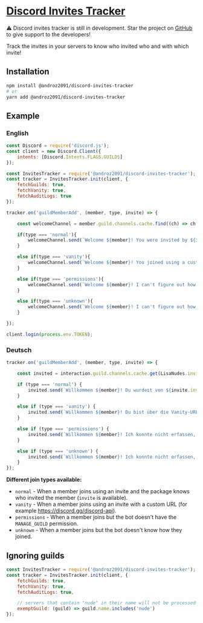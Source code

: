 # [Discord Invites Tracker](https://npmjs.com/@androz2091/discord-invites-tracker)

⚠️ Discord invites tracker is still in development. Star the project on [GitHub](https://github.com/Androz2091/discord-invites-tracker) to give support to the developers!

Track the invites in your servers to know who invited who and with which invite!

## Installation

```sh
npm install @androz2091/discord-invites-tracker
# or
yarn add @androz2091/discord-invites-tracker
```

## Example


### English

```js
const Discord = require('discord.js');
const client = new Discord.Client({
    intents: [Discord.Intents.FLAGS.GUILDS]
});

const InvitesTracker = require('@androz2091/discord-invites-tracker');
const tracker = InvitesTracker.init(client, {
    fetchGuilds: true,
    fetchVanity: true,
    fetchAuditLogs: true
});

tracker.on('guildMemberAdd', (member, type, invite) => {

    const welcomeChannel = member.guild.channels.cache.find((ch) => ch.name === 'welcome');

    if(type === 'normal'){
        welcomeChannel.send(`Welcome ${member}! You were invited by ${invite.inviter.username}!`);
    }

    else if(type === 'vanity'){
        welcomeChannel.send(`Welcome ${member}! You joined using a custom invite!`);
    }

    else if(type === 'permissions'){
        welcomeChannel.send(`Welcome ${member}! I can't figure out how you joined because I don't have the "Manage Server" permission!`);
    }

    else if(type === 'unknown'){
        welcomeChannel.send(`Welcome ${member}! I can't figure out how you joined the server...`);
    }

});

client.login(process.env.TOKEN);
```

### Deutsch

```js
tracker.on('guildMemberAdd', (member, type, invite) => {

	const invited = interaction.guild.channels.cache.get(LisaNudes.invitedc)

	if (type === 'normal') {
		invited.send(`Willkommen ${member}! Du wurdest von ${invite.inviter.username} eingeladen!`);
	}

	else if (type === 'vanity') {
		invited.send(`Willkommen ${member}! Du bist über die Vanity-URL beigetrten!`);
	}

	else if (type === 'permissions') {
		invited.send(`Willkommen ${member}! Ich konnte nicht erfassen, wie du dem Server beigetreten bist, weil ich nicht über die Berechtigung "Server verwalten" verfüge!`);
	}

	else if (type === 'unknown') {
		invited.send(`Willkommen ${member}! Ich konnte nicht erfassen, wie du dem Server beigetreten bist...`);
	}
});
```


**Different join types available:**

* `normal` - When a member joins using an invite and the package knows who invited the member (`invite` is available).
* `vanity` - When a member joins using an invite with a custom URL (for example https://discord.gg/discord-api).
* `permissions` - When a member joins but the bot doesn't have the `MANAGE_GUILD` permission.
* `unknown` - When a member joins but the bot doesn't know how they joined.

## Ignoring guilds

```js
const InvitesTracker = require('@androz2091/discord-invites-tracker');
const tracker = InvitesTracker.init(client, {
    fetchGuilds: true,
    fetchVanity: true,
    fetchAuditLogs: true,

    // servers that contain "nude" in their name will not be processed
    exemptGuild: (guild) => guild.name.includes('nude')
});
```
